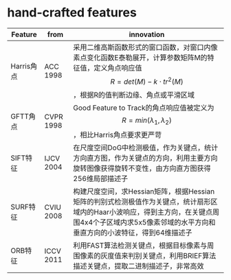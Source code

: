 # hand-crafted features



| Feature  | from      | innovation                                                                                                       |
| -------- | --------- | ---------------------------------------------------------------------------------------------------------------- |
| Harris角点 | ACC 1998  | 采用二维高斯函数形式的窗口函数，对窗口内像素点变化函数E泰勒展开，计算参数矩阵M的特征值，定义角点响应值$$R=det(M)-k\cdot {tr}^2(M)$$，根据R的值判断边缘、角点或平滑区域              |
| GFTT角点   | CVPR 1998 | Good Feature to Track的角点响应值被定义为$$R=min(\lambda_1,\lambda_2)$$，相比Harris角点要求更严苛                                    |
| SIFT特征   | IJCV 2004 | 在尺度空间DoG中检测极值，作为关键点，统计方向直方图，作为关键点的方向，利用主要方向旋转图像获得旋转不变性，由方向直方图获得256维局部描述子                                         |
| SURF特征   | CVIU 2008 | 构建尺度空间，求Hessian矩阵，根据Hessian矩阵的判别式检测极值作为关键点，统计扇形区域内的Haar小波响应，得到主方向，在关键点周围4x4个子区域内求5x5像素邻域的水平方向和垂直方向的小波特征，得到64维描述子 |
| ORB特征    | ICCV 2011 | 利用FAST算法检测关键点，根据目标像素与周围像素的灰度值来判别关键点，利用BRIEF算法描述关键点，提取二进制描述子，非常高效                                                 |
